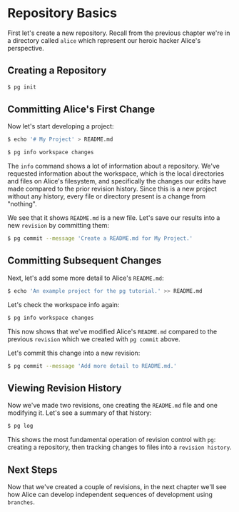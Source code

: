 # Repository Basics

First let's create a new repository. Recall from the previous chapter we're in a directory called `alice` which represent our heroic hacker Alice's perspective.

## Creating a Repository

```bash
$ pg init
```

## Committing Alice's First Change

Now let's start developing a project:

```bash
$ echo '# My Project' > README.md
```

```bash
$ pg info workspace changes
```

The `info` command shows a lot of information about a repository. We've requested information about the workspace, which is the local directories and files on Alice's filesystem, and specifically the changes our edits have made compared to the prior revision history. Since this is a new project without any history, every file or directory present is a change from "nothing".

We see that it shows `README.md` is a new file. Let's save our results into a new `revision` by committing them:

```bash
$ pg commit --message 'Create a README.md for My Project.'
```

## Committing Subsequent Changes

Next, let's add some more detail to Alice's `README.md`:

```bash
$ echo 'An example project for the pg tutorial.' >> README.md
```

Let's check the workspace info again:

```bash
$ pg info workspace changes
```

This now shows that we've modified Alice's `README.md` compared to the previous `revision` which we created with `pg commit` above.

Let's commit this change into a new revision:

```bash
$ pg commit --message 'Add more detail to README.md.'
```

## Viewing Revision History

Now we've made two revisions, one creating the `README.md` file and one modifying it. Let's see a summary of that history:

```bash
$ pg log
```

This shows the most fundamental operation of revision control with `pg`: creating a repository, then tracking changes to files into a `revision history`.

## Next Steps

Now that we've created a couple of revisions, in the next chapter we'll see how Alice can develop independent sequences of development using `branches`.
